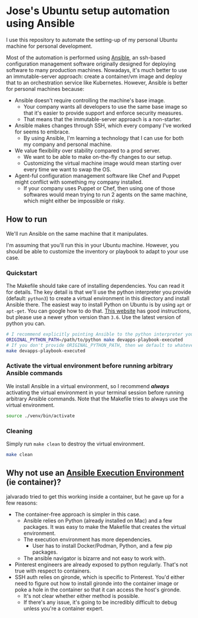 # Jose's Ubuntu setup automation using Ansible

I use this repository to automate the setting-up of my personal Ubuntu machine for personal development.

Most of the automation is performed using [Ansible][1], an ssh-based
configuration management software originally designed for deploying software to many production machines.
Nowadays, it's much better to use an immutable-server approach: create a container/vm image and deploy that to
an orchestration service like Kubernetes. However, Ansible is better for personal machines because:

* Ansible doesn't require controlling the machine's base image.
  * Your company wants all developers to use the same base image so that it's easier to provide support and
  enforce security measures.
  * That means that the immutable-server approach is a non-starter.
* Ansible makes changes through SSH, which every company I've worked for seems to embrace.
  * By using Ansible, I'm learning a technology that I can use for both my company and personal machine.
* We value flexibility over stability compared to a prod server.
  * We want to be able to make on-the-fly changes to our setup.
  * Customizing the virtual machine image would mean starting over every time we want to swap the OS.
* Agent-ful configuration management software like Chef and Puppet might conflict with something my company installed.
  * If your company uses Puppet or Chef, then using one of those softwares would mean trying to run 2 agents on the
  same machine, which might either be impossible or risky.

## How to run

We'll run Ansible on the same machine that it manipulates.

I'm assuming that you'll run this in your Ubuntu machine. However, you should be able to customize the inventory or
playbook to adapt to your use case.

### Quickstart

The Makefile should take care of installing dependencies. You can read it for details.
The key detail is that we'll use the python interpreter you provide (default: `python3`) to create a virtual
environment in this directory and install Ansible there. The easiest way to install Python on Ubuntu is
by using `apt` or `apt-get`. You can google how to do that. [This website][3] has good instructions, but
please use a newer ython version than `3.6`. Use the latest version of python you can.

```sh
# I recommend explicitly pointing Ansible to the python interpreter you want to use.
ORIGINAL_PYTHON_PATH=/path/to/python make devapps-playbook-executed
# If you don't provide ORIGINAL_PYTHON_PATH, then we default to whatever python3 points to.
make devapps-playbook-executed
```

### Activate the virtual environment before running arbitrary Ansible commands

We install Ansible in a virtual environment, so I recommend **_always_** activating the virtual environment
in your terminal session before running arbitrary Ansible commands. Note that the Makefile tries to always use the
virtual environment.

```sh
source ./venv/bin/activate
```

### Cleaning

Simply run `make clean` to destroy the virtual environment.

```sh
make clean
```

## Why not use an [Ansible Execution Environment][2] (ie container)?

jalvarado tried to get this working inside a container, but he gave up for a few reasons:

* The container-free approach is simpler in this case.
  * Ansible relies on Python (already installed on Mac) and a few packages. It was easy to make the Makefile that
  creates the virtual environment.
  * The execution environment has more dependencies.
    * User has to install Docker/Podman, Python, and a few pip packages.
  * The ansible navigator is bizarre and not easy to work with.
* Pinterest engineers are already exposed to python regularly. That's not true with respect to containers.
* SSH auth relies on gironde, which is specific to Pinterest. You'd either need to figure out how to install gironde
into the container image or poke a hole in the container so that it can access the host's gironde.
  * It's not clear whether either method is possible.
  * If there's any issue, it's going to be incredibly difficult to debug unless you're a container expert.

[1]: https://docs.ansible.com/ansible/latest/
[2]: https://ansible.readthedocs.io/en/latest/getting_started_ee/index.html
[3]: https://docs.python-guide.org/starting/install3/linux/
